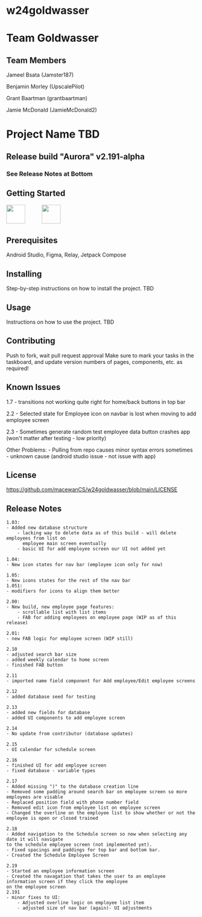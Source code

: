 # w24goldwasser
# Team Goldwasser
## Team Members

Jameel Bsata (Jamster187)

Benjamin Morley (UpscalePilot)

Grant Baartman (grantbaartman)

Jamie McDonald (JamieMcDonald2)

# Project Name TBD

## Release build "Aurora" v2.191-alpha

### See Release Notes at Bottom

## Getting Started

<a href="https://github.com/macewanCS/w24goldwasser.git"><img src="https://s18955.pcdn.co/wp-content/uploads/2018/02/github.png" width="50" style="background: white; margin-right: 40px;"></a> <a href="https://www.figma.com/file/sjYPI6UptLTQ1tIf73pxSn/Team-Goldwasser?type=design&node-id=0%3A1&mode=design&t=Jnmr05dUMOu4uRa7-1"><img src="https://brandlogos.net/wp-content/uploads/2022/05/figma-logo_brandlogos.net_6n1pb.png" width="50"></a>

## Prerequisites

Android Studio, Figma, Relay, Jetpack Compose

## Installing

Step-by-step instructions on how to install the project.
TBD

## Usage

Instructions on how to use the project.
TBD

## Contributing

Push to fork, wait pull request approval
Make sure to mark your tasks in the taskboard, and update version numbers of pages, components, etc.
as required!

## Known Issues

1.7 - transitions not working quite right for home/back buttons in top bar

2.2 - Selected state for Employee icon on navbar is lost when moving to add employee screen

2.3 - Sometimes generate random test employee data button crashes app (won't matter after testing - low priority)

Other Problems:
    - Pulling from repo causes minor syntax errors sometimes - unknown cause (android studio issue - not issue with app)

## License

https://github.com/macewanCS/w24goldwasser/blob/main/LICENSE

## Release Notes

    1.03:
    - Added new database structure
        - lacking way to delete data as of this build - will delete employees from list on
          employee main screen eventually
        - basic UI for add employee screen our UI not added yet

    1.04:
    - New icon states for nav bar (employee icon only for now)
    
    1.05:
    - New icons states for the rest of the nav bar
    1.051:
    - modifiers for icons to align them better

    2.00:
    - New build, new employee page features:
        - scrollable list with list items
        - FAB for adding employees on employee page (WIP as of this release)

    2.01:
    - new FAB logic for employee screen (WIP still)

    2.10
    - adjusted search bar size
    - added weekly calendar to home screen
    - finished FAB button

    2.11
    - imported name field component for Add employee/Edit employee screens

    2.12
    - added database seed for testing

    2.13
    - added new fields for database
    - added UI components to add employee screen

    2.14
    - No update from contributor (database updates)

    2.15
    - UI calendar for schedule screen

    2.16
    - finished UI for add employee screen
    - fixed database - variable types

    2.17
    - Added missing ")" to the database creation line
    - Removed some padding around search bar on employee screen so more employees are visable
    - Replaced position field with phone number field
    - Removed edit icon from employee list on employee screen
    - Changed the overline on the employee list to show whether or not the employee is open or closed trained

    2.18
    - Added navigation to the Schedule screen so now when selecting any date it will navigate
    to the schedule employee screen (not implemented yet). 
    - Fixed spacings and paddings for top bar and bottom bar. 
    - Created the Schedule Employee Screen

    2.19
    - Started an employee information screen
    - Created the navagation that takes the user to an employee information screen if they click the employee
    on the employee screen
    2.191
    - minor fixes to UI:
        - Adjusted overline logic on employee list item
        - adjusted size of nav bar (again)- UI adjustments 
